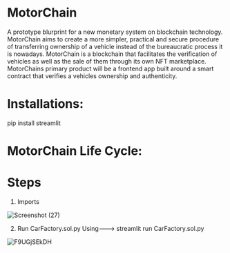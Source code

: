 #                                                                      MotorChain
A prototype blurprint for a new monetary system on blockchain technology. MotorChain aims to create a more simpler, practical and secure procedure of transferring ownership of a vehicle instead of the bureaucratic process it is nowadays.
MotorChain is a blockchain that facilitates the verification of vehicles as well as the sale of them through its own NFT marketplace.
MotorChains primary product will be a frontend app built around a smart contract that verifies a vehicles ownership and authenticity.

# Installations:
pip install streamlit

#                                                                 MotorChain Life Cycle:

#     Steps
1) Imports 

![Screenshot (27)](https://user-images.githubusercontent.com/100743287/186556267-f347494a-dd13-48d0-ac98-1292b912d4f0.png)

2) Run CarFactory.sol.py Using--->  streamlit run CarFactory.sol.py

![F9UGjSEkDH](https://user-images.githubusercontent.com/100743287/186557371-4dff33f7-a3df-4e9a-abd1-7c1a27c9d588.gif)
